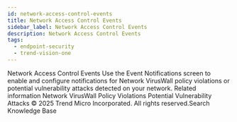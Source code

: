 ```yaml
---
id: network-access-control-events
title: Network Access Control Events
sidebar_label: Network Access Control Events
description: Network Access Control Events
tags:
  - endpoint-security
  - trend-vision-one
---
```


 Network Access Control Events Use the Event Notifications screen to enable and configure notifications for Network VirusWall policy violations or potential vulnerability attacks detected on your network. Related information Network VirusWall Policy Violations Potential Vulnerability Attacks © 2025 Trend Micro Incorporated. All rights reserved.Search Knowledge Base